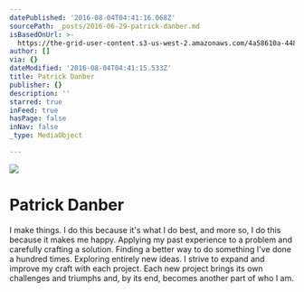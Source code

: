 ```yaml
---
datePublished: '2016-08-04T04:41:16.068Z'
sourcePath: _posts/2016-06-29-patrick-danber.md
isBasedOnUrl: >-
  https://the-grid-user-content.s3-us-west-2.amazonaws.com/4a58610a-448d-47f8-84c7-53c62c996a1b.jpg
author: []
via: {}
dateModified: '2016-08-04T04:41:15.533Z'
title: Patrick Danber
publisher: {}
description: ''
starred: true
inFeed: true
hasPage: false
inNav: false
_type: MediaObject

---
```

![](https://imgflo.herokuapp.com/graph/vahj1ThiexotieMo/28ce5521a604c473235b4c42b7ff7824/croprotate.jpg?cropheight=2101&cropwidth=3300&degrees=0&input=https%3A%2F%2Fthe-grid-user-content.s3-us-west-2.amazonaws.com%2Ffb6318d2-4092-4186-924f-22f6fd283e10.jpg&x=0&y=0)

# Patrick Danber

I make things. I do this because it's what I do best, and more so, I do this because it makes me happy. Applying my past experience to a problem and carefully crafting a solution. Finding a better way to do something I've done a hundred times. Exploring entirely new ideas. I strive to expand and improve my craft with each project. Each new project brings its own challenges and triumphs and, by its end, becomes another part of who I am.